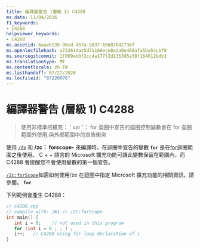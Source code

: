 ```yaml
---
title: 編譯器警告 (層級 1) C4288
ms.date: 11/04/2016
f1_keywords:
- C4288
helpviewer_keywords:
- C4288
ms.assetid: 6aaeb139-90cd-457a-9d37-65687042736f
ms.openlocfilehash: a732614ac5d71168ece8ada8e468afa5ba54c1f9
ms.sourcegitcommit: 1f009ab0f2cc4a177f2d1353d5a38f164612bdb1
ms.translationtype: MT
ms.contentlocale: zh-TW
ms.lasthandoff: 07/27/2020
ms.locfileid: "87220076"
---
```

# <a name="compiler-warning-level-1-c4288"></a>編譯器警告 (層級 1) C4288

> 使用非標準的擴充： ' var '： for 迴圈中宣告的迴圈控制變數會在 for 迴圈範圍外使用;與外部範圍中的宣告衝突

使用 [`/Ze`](../../build/reference/za-ze-disable-language-extensions.md) 和 **/zc： forscope-** 來編譯時，在迴圈中宣告的變數 **`for`** 是在[for](../../cpp/for-statement-cpp.md)迴圈範圍之後使用。 C + + 語言的 Microsoft 擴充功能可讓此變數保留在範圍內，而 C4288 會提醒您不會使用變數的第一個宣告。

[`/Zc:forScope`](../../build/reference/zc-forscope-force-conformance-in-for-loop-scope.md)如需如何使用/ze 在迴圈中指定 Microsoft 擴充功能的相關資訊，請參閱。 **`for`**

下列範例會產生 C4288：

```cpp
// C4288.cpp
// compile with: /W1 /c /Zc:forScope-
int main() {
   int i = 0;    // not used in this program
   for (int i = 0 ; ; ) ;
   i++;   // C4288 using for-loop declaration of i
}
```
